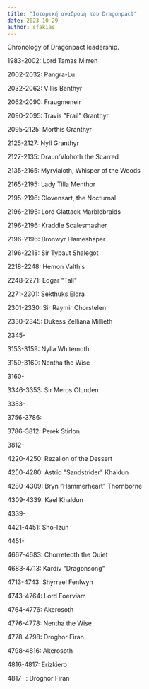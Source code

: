 ```yaml
---
title: "Ιστορική αναδρομή του Dragonpact"
date: 2023-10-29
author: sfakias
---
```


Chronology of Dragonpact leadership.



1983-2002: Lord Tamas Mirren

2002-2032: Pangra-Lu

2032-2062: Villis Benthyr

2062-2090: Fraugmeneir

2090-2095: Travis "Frail" Granthyr

2095-2125: Morthis Granthyr

2125-2127: Nyll Granthyr

2127-2135: Draun'Vlohoth the Scarred

2135-2165: Myrvialoth, Whisper of the Woods

2165-2195: Lady Tilla Menthor

2195-2196: Clovensart, the Nocturnal

2196-2196: Lord Glattack Marblebraids

2196-2196: Kraddle Scalesmasher

2196-2196: Bronwyr Flameshaper

2196-2218: Sir Tybaut Shalegot

2218-2248: Hemon Valthis

2248-2271: Edgar "Tall"

2271-2301: Sekthuks Eldra

2301-2330: Sir Raymir Chorstelen

2330-2345: Dukess Zelliana Millieth

2345-



3153-3159: Nylla Whitemoth

3159-3160: Nentha the Wise

3160-



3346-3353: Sir Meros Olunden

3353-



3756-3786:

3786-3812: Perek Stirlon

3812-



4220-4250: Rezalion of the Dessert

4250-4280: Astrid "Sandstrider" Khaldun

4280-4309: Bryn “Hammerheart” Thornborne

4309-4339: Kael Khaldun

4339-



4421-4451: Sho-Izun

4451-



4667-4683: Chorreteoth the Quiet

4683-4713: Kardiv "Dragonsong"

4713-4743: Shyrrael Fenlwyn

4743-4764: Lord Foerviam

4764-4776: Akerosoth

4776-4778: Nentha the Wise

4778-4798: Droghor Firan

4798-4816: Akerosoth

4816-4817: Erizkiero

4817-        : Droghor Firan

